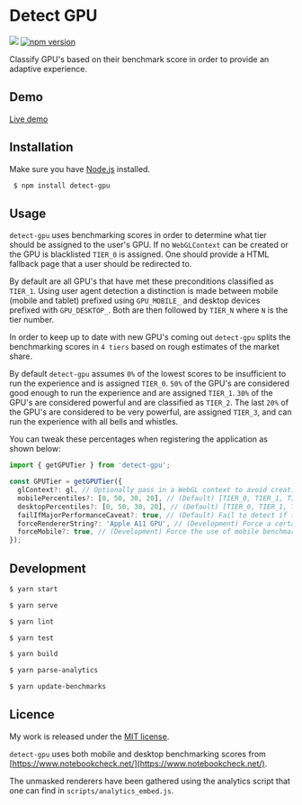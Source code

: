 # Detect GPU

![](http://img.badgesize.io/TimvanScherpenzeel/detect-gpu/master/dist/detect-gpu.umd.js.svg?compression=gzip&maxAge=60)
[![npm version](https://badge.fury.io/js/detect-gpu.svg)](https://badge.fury.io/js/detect-gpu)

Classify GPU's based on their benchmark score in order to provide an adaptive experience.

## Demo

[Live demo](https://timvanscherpenzeel.github.io/detect-gpu/)

## Installation

Make sure you have [Node.js](http://nodejs.org/) installed.

```sh
 $ npm install detect-gpu
```

## Usage

`detect-gpu` uses benchmarking scores in order to determine what tier should be assigned to the user's GPU. If no `WebGLContext` can be created or the GPU is blacklisted `TIER_0` is assigned. One should provide a HTML fallback page that a user should be redirected to.

By default are all GPU's that have met these preconditions classified as `TIER_1`. Using user agent detection a distinction is made between mobile (mobile and tablet) prefixed using `GPU_MOBILE_` and desktop devices prefixed with `GPU_DESKTOP_`. Both are then followed by `TIER_N` where `N` is the tier number.

In order to keep up to date with new GPU's coming out `detect-gpu` splits the benchmarking scores in `4 tiers` based on rough estimates of the market share.

By default `detect-gpu` assumes `0%` of the lowest scores to be insufficient to run the experience and is assigned `TIER_0`. `50%` of the GPU's are considered good enough to run the experience and are assigned `TIER_1`. `30%` of the GPU's are considered powerful and are classified as `TIER_2`. The last `20%` of the GPU's are considered to be very powerful, are assigned `TIER_3`, and can run the experience with all bells and whistles.

You can tweak these percentages when registering the application as shown below:

```js
import { getGPUTier } from 'detect-gpu';

const GPUTier = getGPUTier({
  glContext?: gl, // Optionally pass in a WebGL context to avoid creating a temporary one internally
  mobilePercentiles?: [0, 50, 30, 20], // (Default) [TIER_0, TIER_1, TIER_2, TIER_3]
  desktopPercentiles?: [0, 50, 30, 20], // (Default) [TIER_0, TIER_1, TIER_2, TIER_3]
  failIfMajorPerformanceCaveat?: true, // (Default) Fail to detect if the WebGL implementation determines the performance would be dramatically lower than the equivalent OpenGL implementation
  forceRendererString?: 'Apple A11 GPU', // (Development) Force a certain renderer string
  forceMobile?: true, // (Development) Force the use of mobile benchmarking scores
});
```

## Development

```sh
$ yarn start

$ yarn serve

$ yarn lint

$ yarn test

$ yarn build

$ yarn parse-analytics

$ yarn update-benchmarks
```

## Licence

My work is released under the [MIT license](https://raw.githubusercontent.com/TimvanScherpenzeel/detect-gpu/master/LICENSE).

`detect-gpu` uses both mobile and desktop benchmarking scores from [https://www.notebookcheck.net/](https://www.notebookcheck.net/).

The unmasked renderers have been gathered using the analytics script that one can find in `scripts/analytics_embed.js`.
